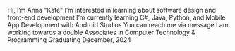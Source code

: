 Hi, I’m Anna "Kate" 
I’m interested in learning about software design and front-end development
I’m currently learning C#, Java, Python, and Mobile App Development with Android Studios
You can reach me via message
I am working towards a double Associates in Computer Technology & Programming
Graduating December, 2024
